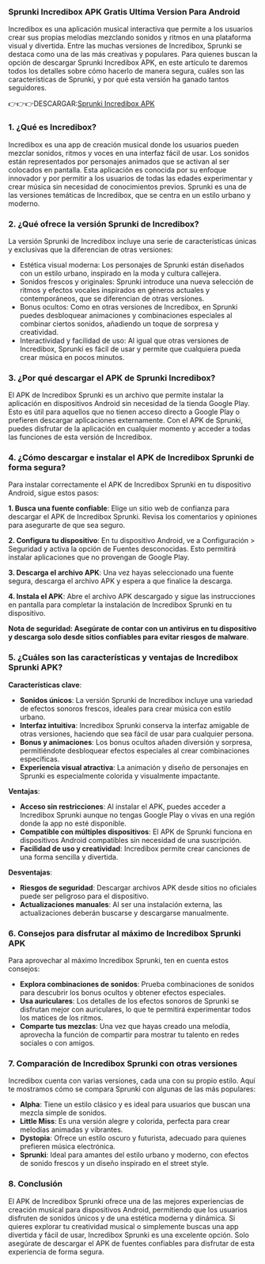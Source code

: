 ### Sprunki Incredibox APK Gratis Ultima Version Para Android
 Incredibox es una aplicación musical interactiva que permite a los usuarios crear sus propias melodías mezclando sonidos y ritmos en una plataforma visual y divertida. Entre las muchas versiones de Incredibox, Sprunki se destaca como una de las más creativas y populares. Para quienes buscan la opción de descargar Sprunki Incredibox APK, en este artículo te daremos todos los detalles sobre cómo hacerlo de manera segura, cuáles son las características de Sprunki, y por qué esta versión ha ganado tantos seguidores.

 👉👉👉DESCARGAR:[Sprunki Incredibox APK](https://apktoca.com/sprunki-incredibox-apk)

### 1. ¿Qué es Incredibox?

Incredibox es una app de creación musical donde los usuarios pueden mezclar sonidos, ritmos y voces en una interfaz fácil de usar. Los sonidos están representados por personajes animados que se activan al ser colocados en pantalla. Esta aplicación es conocida por su enfoque innovador y por permitir a los usuarios de todas las edades experimentar y crear música sin necesidad de conocimientos previos. Sprunki es una de las versiones temáticas de Incredibox, que se centra en un estilo urbano y moderno.

### 2. ¿Qué ofrece la versión Sprunki de Incredibox?

La versión Sprunki de Incredibox incluye una serie de características únicas y exclusivas que la diferencian de otras versiones:

- Estética visual moderna: Los personajes de Sprunki están diseñados con un estilo urbano, inspirado en la moda y cultura callejera.
- Sonidos frescos y originales: Sprunki introduce una nueva selección de ritmos y efectos vocales inspirados en géneros actuales y contemporáneos, que se diferencian de otras versiones.
- Bonus ocultos: Como en otras versiones de Incredibox, en Sprunki puedes desbloquear animaciones y combinaciones especiales al combinar ciertos sonidos, añadiendo un toque de sorpresa y creatividad.
- Interactividad y facilidad de uso: Al igual que otras versiones de Incredibox, Sprunki es fácil de usar y permite que cualquiera pueda crear música en pocos minutos.

### 3. ¿Por qué descargar el APK de Sprunki Incredibox?

El APK de Incredibox Sprunki es un archivo que permite instalar la aplicación en dispositivos Android sin necesidad de la tienda Google Play. Esto es útil para aquellos que no tienen acceso directo a Google Play o prefieren descargar aplicaciones externamente. Con el APK de Sprunki, puedes disfrutar de la aplicación en cualquier momento y acceder a todas las funciones de esta versión de Incredibox.

### 4. ¿Cómo descargar e instalar el APK de Incredibox Sprunki de forma segura?

Para instalar correctamente el APK de Incredibox Sprunki en tu dispositivo Android, sigue estos pasos:

**1. Busca una fuente confiable**: Elige un sitio web de confianza para descargar el APK de Incredibox Sprunki. Revisa los comentarios y opiniones para asegurarte de que sea seguro.

**2. Configura tu dispositivo**: En tu dispositivo Android, ve a Configuración > Seguridad y activa la opción de Fuentes desconocidas. Esto permitirá instalar aplicaciones que no provengan de Google Play.

**3. Descarga el archivo APK**: Una vez hayas seleccionado una fuente segura, descarga el archivo APK y espera a que finalice la descarga.

**4. Instala el APK**: Abre el archivo APK descargado y sigue las instrucciones en pantalla para completar la instalación de Incredibox Sprunki en tu dispositivo.

**Nota de seguridad: Asegúrate de contar con un antivirus en tu dispositivo y descarga solo desde sitios confiables para evitar riesgos de malware**.

### 5. ¿Cuáles son las características y ventajas de Incredibox Sprunki APK?

**Características clave**:

- **Sonidos únicos**: La versión Sprunki de Incredibox incluye una variedad de efectos sonoros frescos, ideales para crear música con estilo urbano.
- **Interfaz intuitiva**: Incredibox Sprunki conserva la interfaz amigable de otras versiones, haciendo que sea fácil de usar para cualquier persona.
- **Bonus y animaciones**: Los bonus ocultos añaden diversión y sorpresa, permitiéndote desbloquear efectos especiales al crear combinaciones específicas.
- **Experiencia visual atractiva**: La animación y diseño de personajes en Sprunki es especialmente colorida y visualmente impactante.

**Ventajas**:

- **Acceso sin restricciones**: Al instalar el APK, puedes acceder a Incredibox Sprunki aunque no tengas Google Play o vivas en una región donde la app no esté disponible.
- **Compatible con múltiples dispositivos**: El APK de Sprunki funciona en dispositivos Android compatibles sin necesidad de una suscripción.
- **Facilidad de uso y creatividad**: Incredibox permite crear canciones de una forma sencilla y divertida.

**Desventajas**:

- **Riesgos de seguridad**: Descargar archivos APK desde sitios no oficiales puede ser peligroso para el dispositivo.
- **Actualizaciones manuales**: Al ser una instalación externa, las actualizaciones deberán buscarse y descargarse manualmente.

### 6. Consejos para disfrutar al máximo de Incredibox Sprunki APK

Para aprovechar al máximo Incredibox Sprunki, ten en cuenta estos consejos:

- **Explora combinaciones de sonidos**: Prueba combinaciones de sonidos para descubrir los bonus ocultos y obtener efectos especiales.
- **Usa auriculares**: Los detalles de los efectos sonoros de Sprunki se disfrutan mejor con auriculares, lo que te permitirá experimentar todos los matices de los ritmos.
- **Comparte tus mezclas**: Una vez que hayas creado una melodía, aprovecha la función de compartir para mostrar tu talento en redes sociales o con amigos.

### 7. Comparación de Incredibox Sprunki con otras versiones

Incredibox cuenta con varias versiones, cada una con su propio estilo. Aquí te mostramos cómo se compara Sprunki con algunas de las más populares:

- **Alpha**: Tiene un estilo clásico y es ideal para usuarios que buscan una mezcla simple de sonidos.
- **Little Miss**: Es una versión alegre y colorida, perfecta para crear melodías animadas y vibrantes.
- **Dystopia**: Ofrece un estilo oscuro y futurista, adecuado para quienes prefieren música electrónica.
- **Sprunki**: Ideal para amantes del estilo urbano y moderno, con efectos de sonido frescos y un diseño inspirado en el street style.

### 8. Conclusión
El APK de Incredibox Sprunki ofrece una de las mejores experiencias de creación musical para dispositivos Android, permitiendo que los usuarios disfruten de sonidos únicos y de una estética moderna y dinámica. Si quieres explorar tu creatividad musical o simplemente buscas una app divertida y fácil de usar, Incredibox Sprunki es una excelente opción. Solo asegúrate de descargar el APK de fuentes confiables para disfrutar de esta experiencia de forma segura.
